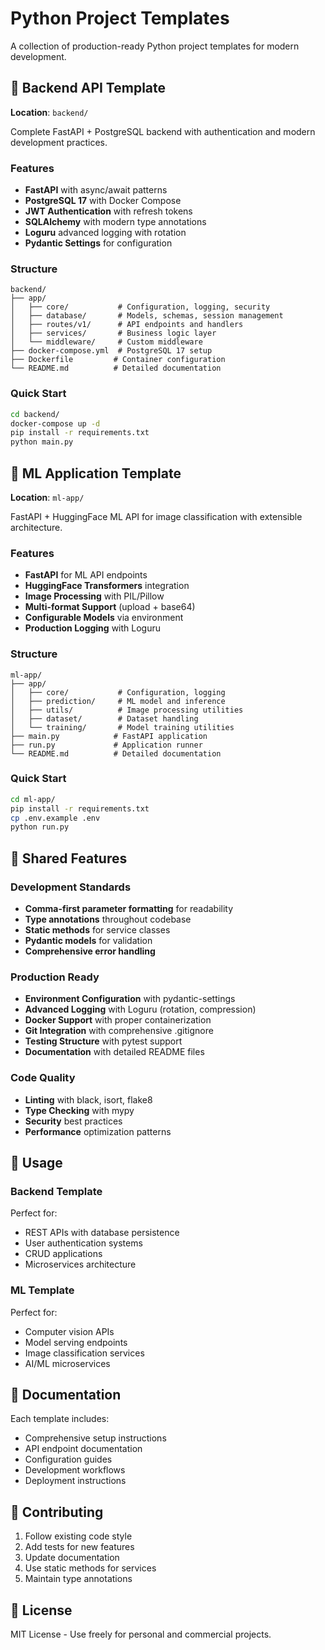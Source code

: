 # Python Project Templates

A collection of production-ready Python project templates for modern development.

## 📁 Backend API Template
**Location**: `backend/`

Complete FastAPI + PostgreSQL backend with authentication and modern development practices.

### Features
- **FastAPI** with async/await patterns
- **PostgreSQL 17** with Docker Compose
- **JWT Authentication** with refresh tokens
- **SQLAlchemy** with modern type annotations
- **Loguru** advanced logging with rotation
- **Pydantic Settings** for configuration

### Structure
```
backend/
├── app/
│   ├── core/           # Configuration, logging, security
│   ├── database/       # Models, schemas, session management
│   ├── routes/v1/      # API endpoints and handlers
│   ├── services/       # Business logic layer
│   └── middleware/     # Custom middleware
├── docker-compose.yml  # PostgreSQL 17 setup
├── Dockerfile         # Container configuration
└── README.md          # Detailed documentation
```

### Quick Start
```bash
cd backend/
docker-compose up -d
pip install -r requirements.txt
python main.py
```

## 📁 ML Application Template
**Location**: `ml-app/`

FastAPI + HuggingFace ML API for image classification with extensible architecture.

### Features
- **FastAPI** for ML API endpoints
- **HuggingFace Transformers** integration
- **Image Processing** with PIL/Pillow
- **Multi-format Support** (upload + base64)
- **Configurable Models** via environment
- **Production Logging** with Loguru

### Structure
```
ml-app/
├── app/
│   ├── core/           # Configuration, logging
│   ├── prediction/     # ML model and inference
│   ├── utils/          # Image processing utilities
│   ├── dataset/        # Dataset handling
│   └── training/       # Model training utilities
├── main.py            # FastAPI application
├── run.py             # Application runner
└── README.md          # Detailed documentation
```

### Quick Start
```bash
cd ml-app/
pip install -r requirements.txt
cp .env.example .env
python run.py
```

## 🔧 Shared Features

### Development Standards
- **Comma-first parameter formatting** for readability
- **Type annotations** throughout codebase
- **Static methods** for service classes
- **Pydantic models** for validation
- **Comprehensive error handling**

### Production Ready
- **Environment Configuration** with pydantic-settings
- **Advanced Logging** with Loguru (rotation, compression)
- **Docker Support** with proper containerization
- **Git Integration** with comprehensive .gitignore
- **Testing Structure** with pytest support
- **Documentation** with detailed README files

### Code Quality
- **Linting** with black, isort, flake8
- **Type Checking** with mypy
- **Security** best practices
- **Performance** optimization patterns

## 🚀 Usage

### Backend Template
Perfect for:
- REST APIs with database persistence
- User authentication systems
- CRUD applications
- Microservices architecture

### ML Template
Perfect for:
- Computer vision APIs
- Model serving endpoints
- Image classification services
- AI/ML microservices

## 📖 Documentation

Each template includes:
- Comprehensive setup instructions
- API endpoint documentation
- Configuration guides
- Development workflows
- Deployment instructions

## 🤝 Contributing

1. Follow existing code style
2. Add tests for new features
3. Update documentation
4. Use static methods for services
5. Maintain type annotations

## 📄 License

MIT License - Use freely for personal and commercial projects.